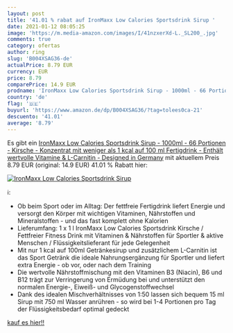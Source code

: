 ```yaml
---
layout: post
title: '41.01 % rabat auf IronMaxx Low Calories Sportsdrink Sirup '
date: 2021-01-12 08:05:25
image: 'https://m.media-amazon.com/images/I/41nzxerXd-L._SL200_.jpg'
comments: true
category: ofertas
author: ring
slug: 'B004XSAG36-de'
actualPrice: 8.79 EUR
currency: EUR
price: 8.79
comparePrice: 14.9 EUR
prodname: 'IronMaxx Low Calories Sportsdrink Sirup - 1000ml - 66 Portionen - Kirsche - Konzentrat mit weniger als 1 kcal auf 100 ml Fertigdrink - Enthält wertvolle Vitamine & L-Carnitin - Designed in Germany'
country: 'de'
flag: '🇩🇪'
buyurl: 'https://www.amazon.de/dp/B004XSAG36/?tag=tolees0ca-21'
descuento: '41.01'
average: '8.79'
---
```


Es gibt ein [IronMaxx Low Calories Sportsdrink Sirup - 1000ml - 66 Portionen - Kirsche - Konzentrat mit weniger als 1 kcal auf 100 ml Fertigdrink - Enthält wertvolle Vitamine & L-Carnitin - Designed in Germany](https://www.amazon.de/dp/B004XSAG36/?tag=tolees0ca-21) mit aktuellem Preis 8.79 EUR (original: 14.9 EUR) 41.01 % Rabatt hier:

[![IronMaxx Low Calories Sportsdrink Sirup ](https://m.media-amazon.com/images/I/41nzxerXd-L._SL200_.jpg)](https://www.amazon.de/dp/B004XSAG36/?tag=tolees0ca-21)

ℹ️:

- Ob beim Sport oder im Alltag: Der fettfreie Fertigdrink liefert Energie und versorgt den Körper mit wichtigen Vitaminen, Nährstoffen und Mineralstoffen - und das fast komplett ohne Kalorien
- Lieferumfang: 1 x 1 l IronMaxx Low Calories Sportsdrink Kirsche / Fettfreier Fitness Drink mit Vitaminen & Nährstoffen für Sportler & aktive Menschen / Flüssigkeitslieferant für jede Gelegenheit
- Mit nur 1 kcal auf 100ml Getränkesirup und zusätzlichem L-Carnitin ist das Sport Getränk die ideale Nahrungsergänzung für Sportler und liefert extra Energie - ob vor, oder nach dem Training
- Die wertvolle Nährstoffmischung mit den Vitaminen B3 (Niacin), B6 und B12 trägt zur Verringerung von Ermüdung bei und unterstützt den normalen Energie-, Eiweiß- und Glycogenstoffwechsel
- Dank des idealen Mischverhältnisses von 1:50 lassen sich bequem 15 ml Sirup mit 750 ml Wasser anrühren - so wird bei 1-4 Portionen pro Tag der Flüssigkeitsbedarf optimal gedeckt

[kauf es hier!!](https://www.amazon.de/dp/B004XSAG36/?tag=tolees0ca-21)
